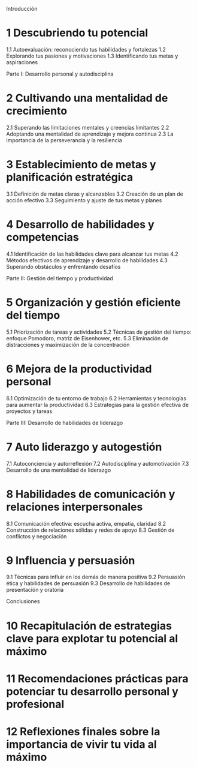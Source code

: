 Introducción
# 1 Descubriendo tu potencial
   1.1 Autoevaluación: reconociendo tus habilidades y fortalezas
   1.2 Explorando tus pasiones y motivaciones
   1.3 Identificando tus metas y aspiraciones

Parte I: Desarrollo personal y autodisciplina
# 2 Cultivando una mentalidad de crecimiento
   2.1 Superando las limitaciones mentales y creencias limitantes
   2.2 Adoptando una mentalidad de aprendizaje y mejora continua
   2.3 La importancia de la perseverancia y la resiliencia

# 3 Establecimiento de metas y planificación estratégica
   3.1 Definición de metas claras y alcanzables
   3.2 Creación de un plan de acción efectivo
   3.3 Seguimiento y ajuste de tus metas y planes

# 4 Desarrollo de habilidades y competencias
   4.1 Identificación de las habilidades clave para alcanzar tus metas
   4.2 Métodos efectivos de aprendizaje y desarrollo de habilidades
   4.3 Superando obstáculos y enfrentando desafíos

Parte II: Gestión del tiempo y productividad
# 5 Organización y gestión eficiente del tiempo
   5.1 Priorización de tareas y actividades
   5.2 Técnicas de gestión del tiempo: enfoque Pomodoro, matriz de Eisenhower, etc.
   5.3 Eliminación de distracciones y maximización de la concentración

# 6 Mejora de la productividad personal
   6.1 Optimización de tu entorno de trabajo
   6.2 Herramientas y tecnologías para aumentar la productividad
   6.3 Estrategias para la gestión efectiva de proyectos y tareas

Parte III: Desarrollo de habilidades de liderazgo
# 7 Auto liderazgo y autogestión
   7.1 Autoconciencia y autorreflexión
   7.2 Autodisciplina y automotivación
   7.3 Desarrollo de una mentalidad de liderazgo

# 8 Habilidades de comunicación y relaciones interpersonales
   8.1 Comunicación efectiva: escucha activa, empatía, claridad
   8.2 Construcción de relaciones sólidas y redes de apoyo
   8.3 Gestión de conflictos y negociación

# 9 Influencia y persuasión
   9.1 Técnicas para influir en los demás de manera positiva
   9.2 Persuasión ética y habilidades de persuasión
   9.3 Desarrollo de habilidades de presentación y oratoria

Conclusiones
# 10 Recapitulación de estrategias clave para explotar tu potencial al máximo
# 11 Recomendaciones prácticas para potenciar tu desarrollo personal y profesional
# 12 Reflexiones finales sobre la importancia de vivir tu vida al máximo